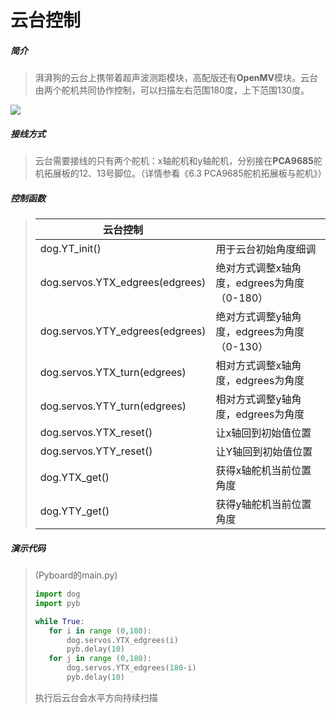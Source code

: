 # **云台控制**

##### 简介
>湃湃狗的云台上携带着超声波测距模块，高配版还有**OpenMV**模块。云台由两个舵机共同协作控制，可以扫描左右范围180度，上下范围130度。

![](/pic/ch4/4.1.3/1.png) 

##### 接线方式

>​		云台需要接线的只有两个舵机：x轴舵机和y轴舵机，分别接在**PCA9685**舵机拓展板的12、13号脚位。（详情参看《6.3 PCA9685舵机拓展板与舵机》）

##### 控制函数

>| 云台控制                        |                                             |
>| ------------------------------- | ------------------------------------------- |
>| dog.YT_init()                   | 用于云台初始角度细调                        |
>| dog.servos.YTX_edgrees(edgrees) | 绝对方式调整x轴角度，edgrees为角度（0-180） |
>| dog.servos.YTY_edgrees(edgrees) | 绝对方式调整y轴角度，edgrees为角度（0-130） |
>| dog.servos.YTX_turn(edgrees)    | 相对方式调整x轴角度，edgrees为角度          |
>| dog.servos.YTY_turn(edgrees)    | 相对方式调整y轴角度，edgrees为角度          |
>| dog.servos.YTX_reset()          | 让x轴回到初始值位置                         |
>| dog.servos.YTY_reset()          | 让Y轴回到初始值位置                         |
>| dog.YTX_get()                   | 获得x轴舵机当前位置角度                     |
>| dog.YTY_get()                   | 获得y轴舵机当前位置角度                     |

##### 演示代码

>(Pyboard的main.py)
>```python
>import dog
>import pyb
>
>while True:
>    for i in range (0,180):
>        dog.servos.YTX_edgrees(i)
>        pyb.delay(10)
>    for j in range (0,180):
>        dog.servos.YTX_edgrees(180-i)
>        pyb.delay(10)
>```
>
>执行后云台会水平方向持续扫描

